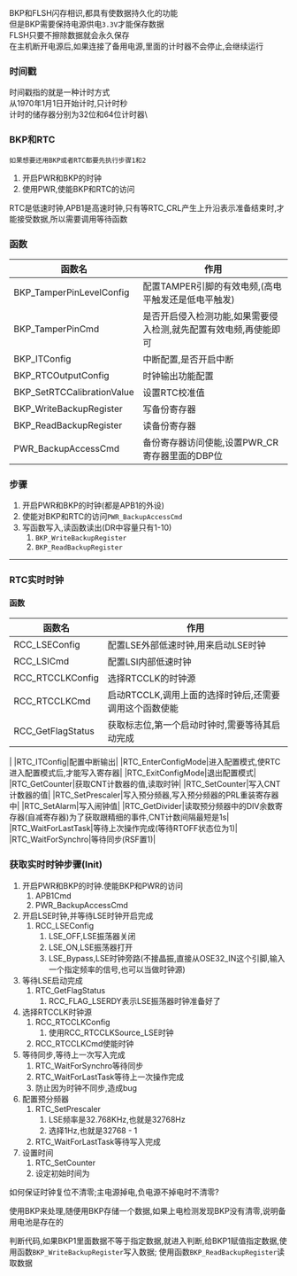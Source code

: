 BKP和FLSH闪存相识,都具有使数据持久化的功能\
但是BKP需要保持电源供电`3.3V`才能保存数据\
FLSH只要不擦除数据就会永久保存\
在主机断开电源后,如果连接了备用电源,里面的计时器不会停止,会继续运行
### 时间戳
时间戳指的就是一种计时方式\
从1970年1月1日开始计时,只计时秒\
计时的储存器分别为32位和64位计时器\
### BKP和RTC
    如果想要还用BKP或者RTC都要先执行步骤1和2
1. 开启PWR和BKP的时钟
2. 使用PWR,使能BKP和RTC的访问

RTC是低速时钟,APB1是高速时钟,只有等RTC_CRL产生上升沿表示准备结束时,才能接受数据,所以需要调用等待函数
### 函数
|函数名|作用|
|---|---|
|BKP_TamperPinLevelConfig|配置TAMPER引脚的有效电频,(高电平触发还是低电平触发)|
|BKP_TamperPinCmd|是否开启侵入检测功能,如果需要侵入检测,就先配置有效电频,再使能即可|
|BKP_ITConfig|中断配置,是否开启中断|
|BKP_RTCOutputConfig|时钟输出功能配置|
|BKP_SetRTCCalibrationValue|设置RTC校准值|
|BKP_WriteBackupRegister|写备份寄存器|
|BKP_ReadBackupRegister|读备份寄存器|
|PWR_BackupAccessCmd|备份寄存器访问使能,设置PWR_CR寄存器里面的DBP位|

### 步骤
1. 开启PWR和BKP的时钟(都是APB1的外设)
2. 使能对BKP和RTC的访问`PWR_BackupAccessCmd`
3. 写函数写入,读函数读出(DR中容量只有1-10)
   1. `BKP_WriteBackupRegister`
   2. `BKP_ReadBackupRegister`

---
### RTC实时时钟
#### 函数
|函数名|作用|
|---|---|
|RCC_LSEConfig|配置LSE外部低速时钟,用来启动LSE时钟|
|RCC_LSICmd|配置LSI内部低速时钟|
|RCC_RTCCLKConfig|选择RTCCLK的时钟源|
|RCC_RTCCLKCmd|启动RTCCLK,调用上面的选择时钟后,还需要调用这个函数使能|
|RCC_GetFlagStatus|获取标志位,第一个启动时钟时,需要等待其启动完成|
|
|RTC_ITConfig|配置中断输出|
|RTC_EnterConfigMode|进入配置模式,使RTC进入配置模式后,才能写入寄存器|
|RTC_ExitConfigMode|退出配置模式|
|RTC_GetCounter|获取CNT计数器的值,读取时钟|
|RTC_SetCounter|写入CNT计数器的值|
|RTC_SetPrescaler|写入预分频器,写入预分频器的PRL重装寄存器中|
|RTC_SetAlarm|写入闹钟值|
|RTC_GetDivider|读取预分频器中的DIV余数寄存器(自减寄存器)为了获取跟精细的事件,CNT计数间隔最短是1s|
|RTC_WaitForLastTask|等待上次操作完成(等待RTOFF状态位为1)|
|RTC_WaitForSynchro|等待同步(RSF置1)|

### 获取实时时钟步骤(Init)
1. 开启PWR和BKP的时钟.使能BKP和PWR的访问
   1. APB1Cmd
   2. PWR_BackupAccessCmd
2. 开启LSE时钟,并等待LSE时钟开启完成
   1. RCC_LSEConfig
      1. LSE_OFF,LSE振荡器关闭
      2. LSE_ON,LSE振荡器打开
      3. LSE_Bypass,LSE时钟旁路(不接晶振,直接从OSE32_IN这个引脚,输入一个指定频率的信号,也可以当做时钟源)
3. 等待LSE启动完成
   1. RTC_GetFlagStatus
      1. RCC_FLAG_LSERDY表示LSE振荡器时钟准备好了
4. 选择RTCCLK时钟源
   1. RCC_RTCCLKConfig
      1. 使用RCC_RTCCLKSource_LSE时钟
   2. RCC_RTCCLKCmd使能时钟
5. 等待同步,等待上一次写入完成
   1. RTC_WaitForSynchro等待同步
   2. RTC_WaitForLastTask等待上一次操作完成
   3. 防止因为时钟不同步,造成bug
6. 配置预分频器
   1. RTC_SetPrescaler
      1. LSE频率是32.768KHz,也就是32768Hz
      2. 选择1Hz,也就是32768 - 1
   2. RTC_WaitForLastTask等待写入完成
7. 设置时间
   1. RTC_SetCounter
   2. 设定初始时间为

如何保证时钟复位不清零;主电源掉电,负电源不掉电时不清零?

使用BKP来处理,随便用BKP存储一个数据,如果上电检测发现BKP没有清零,说明备用电池是存在的

判断代码,如果BKP1里面数据不等于指定数据,就进入判断,给BKP1赋值指定数据,使用函数`BKP_WriteBackupRegister`写入数据;
使用函数`BKP_ReadBackupRegister`读取数据